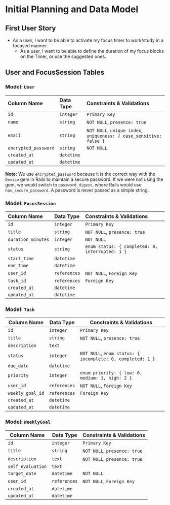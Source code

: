 # Initial Planning and Data Model

## First User Story

- As a user, I want to be able to activate my focus timer to work/study in a focused manner.
	- As a user, I want to be able to define the duration of my focus blocks on the Timer, or use the suggested ones.

## User and FocusSession Tables

### Model: `User`

| Column Name | Data Type | Constraints & Validations |
| :--- | :--- | :--- |
| `id` | `integer` | `Primary Key` |
| `name` | `string` | `NOT NULL`, `presence: true` |
| `email` | `string` | `NOT NULL`, `unique index`, `uniqueness: { case_sensitive: false }` |
| `encrypted_password` | `string` | `NOT NULL` |
| `created_at` | `datetime` | |
| `updated_at` | `datetime` | |

**Note:** We use `encrypted_password` because it is the correct way with the `Devise` gem in Rails to maintain a secure password. If we were not using the gem, we would switch to `password_digest`, where Rails would use `has_secure_password`. A password is never passed as a simple string.

### Model: `FocusSession`

| Column Name        | Data Type    | Constraints & Validations                       |
| :----------------- | :----------- | :---------------------------------------------- |
| `id`               | `integer`    | `Primary Key`                                   |
| `title`            | `string`     | `NOT NULL`, `presence: true`                    |
| `duration_minutes` | `integer`    | `NOT NULL`                                      |
| `status`           | `string`     | `enum status: { completed: 0, interrupted: 1 }` |
| `start_time`       | `datetime`   |                                                 |
| `end_time`         | `datetime`   |                                                 |
| `user_id`          | `references` | `NOT NULL`, `Foreign Key`                       |
| `task_id`          | `references` | `Foreign Key`                                   |
| `created_at`       | `datetime`   |                                                 |
| `updated_at`       | `datetime`   |                                                 |
### Model: `Task`

|**Column Name**|**Data Type**|**Constraints & Validations**|
|---|---|---|
|`id`|`integer`|`Primary Key`|
|`title`|`string`|`NOT NULL`, `presence: true`|
|`description`|`text`||
|`status`|`integer`|`NOT NULL`, `enum status: { incomplete: 0, completed: 1 }`|
|`due_date`|`datetime`||
|`priority`|`integer`|`enum priority: { low: 0, medium: 1, high: 2 }`|
|`user_id`|`references`|`NOT NULL`, `Foreign Key`|
|`weekly_goal_id`|`references`|`Foreign Key`|
|`created_at`|`datetime`||
|`updated_at`|`datetime`||

### Model: `WeeklyGoal`

| **Column Name**   | **Data Type** | **Constraints & Validations** |
| ----------------- | ------------- | ----------------------------- |
| `id`              | `integer`     | `Primary Key`                 |
| `title`           | `string`      | `NOT NULL`, `presence: true`  |
| `description`     | `text`        | `NOT NULL`, `presence: true`  |
| `self_evaluation` | `text`        |                               |
| `target_date`     | `datetime`    | `NOT NULL`                    |
| `user_id`         | `references`  | `NOT NULL`, `Foreign Key`     |
| `created_at`      | `datetime`    |                               |
| `updated_at`      | `datetime`    |                               |
